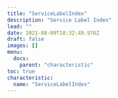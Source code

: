 ```yaml
---
title: "ServiceLabelIndex"
description: "Service Label Index"
lead: ""
date: 2021-08-09T18:32:49.976Z
draft: false
images: []
menu:
  docs:
    parent: "characteristic"
toc: true
characteristic:
  name: "ServiceLabelIndex"
---
```

